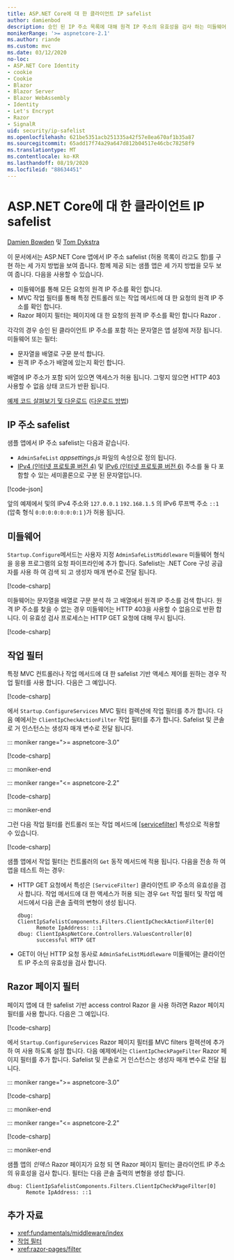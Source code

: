 ```yaml
---
title: ASP.NET Core에 대 한 클라이언트 IP safelist
author: damienbod
description: 승인 된 IP 주소 목록에 대해 원격 IP 주소의 유효성을 검사 하는 미들웨어 또는 작업 필터를 작성 하는 방법에 대해 알아봅니다.
monikerRange: '>= aspnetcore-2.1'
ms.author: riande
ms.custom: mvc
ms.date: 03/12/2020
no-loc:
- ASP.NET Core Identity
- cookie
- Cookie
- Blazor
- Blazor Server
- Blazor WebAssembly
- Identity
- Let's Encrypt
- Razor
- SignalR
uid: security/ip-safelist
ms.openlocfilehash: 621be5351acb251335a42f57e8ea670af1b35a87
ms.sourcegitcommit: 65add17f74a29a647d812b04517e46cbc78258f9
ms.translationtype: MT
ms.contentlocale: ko-KR
ms.lasthandoff: 08/19/2020
ms.locfileid: "88634451"
---
```

# <a name="client-ip-safelist-for-aspnet-core"></a>ASP.NET Core에 대 한 클라이언트 IP safelist

[Damien Bowden](https://twitter.com/damien_bod) 및 [Tom Dykstra](https://github.com/tdykstra)
 
이 문서에서는 ASP.NET Core 앱에서 IP 주소 safelist (허용 목록이 라고도 함)를 구현 하는 세 가지 방법을 보여 줍니다. 함께 제공 되는 샘플 앱은 세 가지 방법을 모두 보여 줍니다. 다음을 사용할 수 있습니다.

* 미들웨어를 통해 모든 요청의 원격 IP 주소를 확인 합니다.
* MVC 작업 필터를 통해 특정 컨트롤러 또는 작업 메서드에 대 한 요청의 원격 IP 주소를 확인 합니다.
* Razor 페이지 필터는 페이지에 대 한 요청의 원격 IP 주소를 확인 합니다 Razor .

각각의 경우 승인 된 클라이언트 IP 주소를 포함 하는 문자열은 앱 설정에 저장 됩니다. 미들웨어 또는 필터:

* 문자열을 배열로 구문 분석 합니다. 
* 원격 IP 주소가 배열에 있는지 확인 합니다.

배열에 IP 주소가 포함 되어 있으면 액세스가 허용 됩니다. 그렇지 않으면 HTTP 403 사용할 수 없음 상태 코드가 반환 됩니다.

[예제 코드 살펴보기 및 다운로드](https://github.com/dotnet/AspNetCore.Docs/tree/master/aspnetcore/security/ip-safelist/samples) ([다운로드 방법](xref:index#how-to-download-a-sample))

## <a name="ip-address-safelist"></a>IP 주소 safelist

샘플 앱에서 IP 주소 safelist는 다음과 같습니다.

* `AdminSafeList` *appsettings.js* 파일의 속성으로 정의 됩니다.
* [IPv4 (인터넷 프로토콜 버전 4)](https://wikipedia.org/wiki/IPv4) 및 [IPv6 (인터넷 프로토콜 버전 6)](https://wikipedia.org/wiki/IPv6) 주소를 둘 다 포함할 수 있는 세미콜론으로 구분 된 문자열입니다.

[!code-json[](ip-safelist/samples/3.x/ClientIpAspNetCore/appsettings.json?range=1-3&highlight=2)]

앞의 예제에서 및의 IPv4 주소와 `127.0.0.1` `192.168.1.5` 의 IPv6 루프백 주소 `::1` (압축 형식 `0:0:0:0:0:0:0:1` )가 허용 됩니다.

## <a name="middleware"></a>미들웨어

`Startup.Configure`메서드는 사용자 지정 `AdminSafeListMiddleware` 미들웨어 형식을 응용 프로그램의 요청 파이프라인에 추가 합니다. Safelist는 .NET Core 구성 공급자를 사용 하 여 검색 되 고 생성자 매개 변수로 전달 됩니다.

[!code-csharp[](ip-safelist/samples/3.x/ClientIpAspNetCore/Startup.cs?name=snippet_ConfigureAddMiddleware)]

미들웨어는 문자열을 배열로 구문 분석 하 고 배열에서 원격 IP 주소를 검색 합니다. 원격 IP 주소를 찾을 수 없는 경우 미들웨어는 HTTP 403을 사용할 수 없음으로 반환 합니다. 이 유효성 검사 프로세스는 HTTP GET 요청에 대해 무시 됩니다.

[!code-csharp[](ip-safelist/samples/Shared/ClientIpSafelistComponents/Middlewares/AdminSafeListMiddleware.cs?name=snippet_ClassOnly)]

## <a name="action-filter"></a>작업 필터

특정 MVC 컨트롤러나 작업 메서드에 대 한 safelist 기반 액세스 제어를 원하는 경우 작업 필터를 사용 합니다. 다음은 그 예입니다. 

[!code-csharp[](ip-safelist/samples/Shared/ClientIpSafelistComponents/Filters/ClientIpCheckActionFilter.cs?name=snippet_ClassOnly)]

에서 `Startup.ConfigureServices` MVC 필터 컬렉션에 작업 필터를 추가 합니다. 다음 예에서는 `ClientIpCheckActionFilter` 작업 필터를 추가 합니다. Safelist 및 콘솔로 거 인스턴스는 생성자 매개 변수로 전달 됩니다.

::: moniker range=">= aspnetcore-3.0"

[!code-csharp[](ip-safelist/samples/3.x/ClientIpAspNetCore/Startup.cs?name=snippet_ConfigureServicesActionFilter)]

::: moniker-end

::: moniker range="<= aspnetcore-2.2"

[!code-csharp[](ip-safelist/samples/2.x/ClientIpAspNetCore/Startup.cs?name=snippet_ConfigureServicesActionFilter)]

::: moniker-end

그런 다음 작업 필터를 컨트롤러 또는 작업 메서드에 [[servicefilter]](xref:Microsoft.AspNetCore.Mvc.ServiceFilterAttribute) 특성으로 적용할 수 있습니다.

[!code-csharp[](ip-safelist/samples/3.x/ClientIpAspNetCore/Controllers/ValuesController.cs?name=snippet_ActionFilter&highlight=1)]

샘플 앱에서 작업 필터는 컨트롤러의 `Get` 동작 메서드에 적용 됩니다. 다음을 전송 하 여 앱을 테스트 하는 경우:

* HTTP GET 요청에서 특성은 `[ServiceFilter]` 클라이언트 IP 주소의 유효성을 검사 합니다. 작업 메서드에 대 한 액세스가 허용 되는 경우 `Get` 작업 필터 및 작업 메서드에서 다음 콘솔 출력의 변형이 생성 됩니다.

    ```
    dbug: ClientIpSafelistComponents.Filters.ClientIpCheckActionFilter[0]
          Remote IpAddress: ::1
    dbug: ClientIpAspNetCore.Controllers.ValuesController[0]
          successful HTTP GET    
    ```

* GET이 아닌 HTTP 요청 동사로 `AdminSafeListMiddleware` 미들웨어는 클라이언트 IP 주소의 유효성을 검사 합니다.

## <a name="no-locrazor-pages-filter"></a>Razor 페이지 필터

페이지 앱에 대 한 safelist 기반 access control Razor 을 사용 하려면 Razor 페이지 필터를 사용 합니다. 다음은 그 예입니다. 

[!code-csharp[](ip-safelist/samples/Shared/ClientIpSafelistComponents/Filters/ClientIpCheckPageFilter.cs?name=snippet_ClassOnly)]

에서 `Startup.ConfigureServices` Razor 페이지 필터를 MVC filters 컬렉션에 추가 하 여 사용 하도록 설정 합니다. 다음 예제에서는 `ClientIpCheckPageFilter` Razor 페이지 필터를 추가 합니다. Safelist 및 콘솔로 거 인스턴스는 생성자 매개 변수로 전달 됩니다.

::: moniker range=">= aspnetcore-3.0"

[!code-csharp[](ip-safelist/samples/3.x/ClientIpAspNetCore/Startup.cs?name=snippet_ConfigureServicesPageFilter)]

::: moniker-end

::: moniker range="<= aspnetcore-2.2"

[!code-csharp[](ip-safelist/samples/2.x/ClientIpAspNetCore/Startup.cs?name=snippet_ConfigureServicesPageFilter)]

::: moniker-end

샘플 앱의 *인덱스* Razor 페이지가 요청 되 면 Razor 페이지 필터는 클라이언트 IP 주소의 유효성을 검사 합니다. 필터는 다음 콘솔 출력의 변형을 생성 합니다.

```
dbug: ClientIpSafelistComponents.Filters.ClientIpCheckPageFilter[0]
      Remote IpAddress: ::1
```

## <a name="additional-resources"></a>추가 자료

* <xref:fundamentals/middleware/index>
* [작업 필터](xref:mvc/controllers/filters#action-filters)
* <xref:razor-pages/filter>
